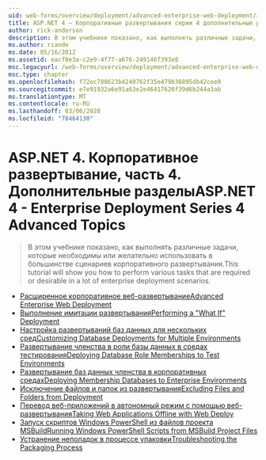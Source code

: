 ```yaml
---
uid: web-forms/overview/deployment/advanced-enterprise-web-deployment/index
title: ASP.NET 4 — Корпоративные развертывания серии 4 дополнительные разделы | Документация Майкрософт
author: rick-anderson
description: В этом учебнике показано, как выполнять различные задачи, которые необходимы или желательно использовать в большинстве сценариев корпоративного развертывания.
ms.author: riande
ms.date: 05/16/2012
ms.assetid: eacf0e3a-c2e9-4f77-a676-249146f393e8
msc.legacyurl: /web-forms/overview/deployment/advanced-enterprise-web-deployment
msc.type: chapter
ms.openlocfilehash: f72ec780623b4240762f35e479b36895db42cee0
ms.sourcegitcommit: e7e91932a6e91a63e2e46417626f39d6b244a3ab
ms.translationtype: MT
ms.contentlocale: ru-RU
ms.lasthandoff: 03/06/2020
ms.locfileid: "78464130"
---
```

# <a name="aspnet-4---enterprise-deployment-series-4-advanced-topics"></a><span data-ttu-id="ad485-103">ASP.NET 4. Корпоративное развертывание, часть 4. Дополнительные разделы</span><span class="sxs-lookup"><span data-stu-id="ad485-103">ASP.NET 4 - Enterprise Deployment Series 4 Advanced Topics</span></span>

> <span data-ttu-id="ad485-104">В этом учебнике показано, как выполнять различные задачи, которые необходимы или желательно использовать в большинстве сценариев корпоративного развертывания.</span><span class="sxs-lookup"><span data-stu-id="ad485-104">This tutorial will show you how to perform various tasks that are required or desirable in a lot of enterprise deployment scenarios.</span></span>

- [<span data-ttu-id="ad485-105">Расширенное корпоративное веб-развертывание</span><span class="sxs-lookup"><span data-stu-id="ad485-105">Advanced Enterprise Web Deployment</span></span>](advanced-enterprise-web-deployment.md)
- [<span data-ttu-id="ad485-106">Выполнение имитации развертывания</span><span class="sxs-lookup"><span data-stu-id="ad485-106">Performing a "What If" Deployment</span></span>](performing-a-what-if-deployment.md)
- [<span data-ttu-id="ad485-107">Настройка развертываний баз данных для нескольких сред</span><span class="sxs-lookup"><span data-stu-id="ad485-107">Customizing Database Deployments for Multiple Environments</span></span>](customizing-database-deployments-for-multiple-environments.md)
- [<span data-ttu-id="ad485-108">Развертывание членства в роли базы данных в средах тестирования</span><span class="sxs-lookup"><span data-stu-id="ad485-108">Deploying Database Role Memberships to Test Environments</span></span>](deploying-database-role-memberships-to-test-environments.md)
- [<span data-ttu-id="ad485-109">Развертывание баз данных членства в корпоративных средах</span><span class="sxs-lookup"><span data-stu-id="ad485-109">Deploying Membership Databases to Enterprise Environments</span></span>](deploying-membership-databases-to-enterprise-environments.md)
- [<span data-ttu-id="ad485-110">Исключение файлов и папок из развертывания</span><span class="sxs-lookup"><span data-stu-id="ad485-110">Excluding Files and Folders from Deployment</span></span>](excluding-files-and-folders-from-deployment.md)
- [<span data-ttu-id="ad485-111">Перевод веб-приложений в автономный режим с помощью веб-развертывания</span><span class="sxs-lookup"><span data-stu-id="ad485-111">Taking Web Applications Offline with Web Deploy</span></span>](taking-web-applications-offline-with-web-deploy.md)
- [<span data-ttu-id="ad485-112">Запуск скриптов Windows PowerShell из файлов проекта MSBuild</span><span class="sxs-lookup"><span data-stu-id="ad485-112">Running Windows PowerShell Scripts from MSBuild Project Files</span></span>](running-windows-powershell-scripts-from-msbuild-project-files.md)
- [<span data-ttu-id="ad485-113">Устранение неполадок в процессе упаковки</span><span class="sxs-lookup"><span data-stu-id="ad485-113">Troubleshooting the Packaging Process</span></span>](troubleshooting-the-packaging-process.md)
